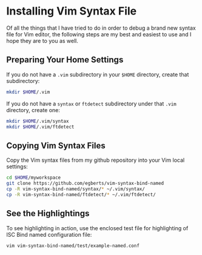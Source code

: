Installing Vim Syntax File
==========================

Of all the things that I have tried to do in order to debug a brand 
new syntax file for Vim editor, the following steps are my best and 
easiest to use and I hope they are to you as well.

Preparing Your Home Settings
----------------------------

If you do not have a `.vim` subdirectory in your `$HOME` directory, 
create that subdirectory:

```bash
mkdir $HOME/.vim
````
If you do not have a `syntax` or `ftdetect` subdirectory under that `.vim` directory, create one:

```bash
mkdir $HOME/.vim/syntax
mkdir $HOME/.vim/ftdetect
```

Copying Vim Syntax Files
------------------------
Copy the Vim syntax files from my github repository into your Vim local
settings:

```bash
cd $HOME/myworkspace
git clone https://github.com/egberts/vim-syntax-bind-named
cp -R vim-syntax-bind-named/syntax/* ~/.vim/syntax/
cp -R vim-syntax-bind-named/ftdetect/* ~/.vim/ftdetect/
```

See the Highlightings
---------------------
To see highlighting in action, use the enclosed test file for highlighting of ISC Bind named configuration file:

```bash
vim vim-syntax-bind-named/test/example-named.conf
```


